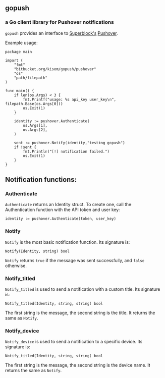 ## gopush
### a Go client library for Pushover notifications

`gopush` provides an interface to [Superblock's](https://superblock.net)
[Pushover](https://pushover.net).

Example usage:

    package main
    
    import (
    	"fmt"
    	"bitbucket.org/kisom/gopush/pushover"
    	"os"
    	"path/filepath"
    )
    
    func main() {
    	if len(os.Args) < 3 {
    		fmt.Printf("usage: %s api_key user_key\n", filepath.Base(os.Args[0]))
    		os.Exit(1)
    	}
    
    	identity := pushover.Authenticate(
    		os.Args[1],
    		os.Args[2],
    	)
    
    	sent := pushover.Notify(identity,"testing gopush")
    	if !sent {
    		fmt.Println("[!] notification failed.")
    		os.Exit(1)
    	}
    }
    
## Notification functions:

### Authenticate
`Authenticate` returns an Identity struct. To create one, call the Authentication
function with the API token and user key:

    identity := pushover.Authenticate(token, user_key)

### Notify
`Notify` is the most basic notification function. Its signature is:
    
    Notify(Identity, string) bool

`Notify` returns `true` if the message was sent successfully, and `false`
otherwise.

### Notify\_titled
`Notify_titled` is used to send a notification with a custom title. Its 
signature is:

    Notify_titled(Identity, string, string) bool

The first string is the message, the second string is the title. It returns the
same as `Notify`.

### Notify\_device
`Notify_device` is used to send a notification to a specific device. Its 
signature is:

    Notify_titled(Identity, string, string) bool

The first string is the message, the second string is the device name. It returns
the same as `Notify`.
